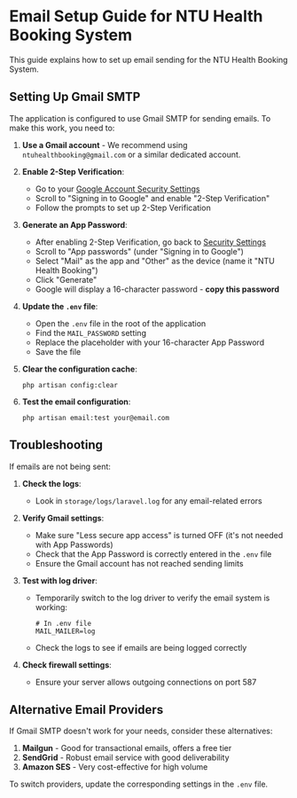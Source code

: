 # Email Setup Guide for NTU Health Booking System

This guide explains how to set up email sending for the NTU Health Booking System.

## Setting Up Gmail SMTP

The application is configured to use Gmail SMTP for sending emails. To make this work, you need to:

1. **Use a Gmail account** - We recommend using `ntuhealthbooking@gmail.com` or a similar dedicated account.

2. **Enable 2-Step Verification**:
   - Go to your [Google Account Security Settings](https://myaccount.google.com/security)
   - Scroll to "Signing in to Google" and enable "2-Step Verification"
   - Follow the prompts to set up 2-Step Verification

3. **Generate an App Password**:
   - After enabling 2-Step Verification, go back to [Security Settings](https://myaccount.google.com/security)
   - Scroll to "App passwords" (under "Signing in to Google")
   - Select "Mail" as the app and "Other" as the device (name it "NTU Health Booking")
   - Click "Generate"
   - Google will display a 16-character password - **copy this password**

4. **Update the `.env` file**:
   - Open the `.env` file in the root of the application
   - Find the `MAIL_PASSWORD` setting
   - Replace the placeholder with your 16-character App Password
   - Save the file

5. **Clear the configuration cache**:
   ```
   php artisan config:clear
   ```

6. **Test the email configuration**:
   ```
   php artisan email:test your@email.com
   ```

## Troubleshooting

If emails are not being sent:

1. **Check the logs**:
   - Look in `storage/logs/laravel.log` for any email-related errors

2. **Verify Gmail settings**:
   - Make sure "Less secure app access" is turned OFF (it's not needed with App Passwords)
   - Check that the App Password is correctly entered in the `.env` file
   - Ensure the Gmail account has not reached sending limits

3. **Test with log driver**:
   - Temporarily switch to the log driver to verify the email system is working:
     ```
     # In .env file
     MAIL_MAILER=log
     ```
   - Check the logs to see if emails are being logged correctly

4. **Check firewall settings**:
   - Ensure your server allows outgoing connections on port 587

## Alternative Email Providers

If Gmail SMTP doesn't work for your needs, consider these alternatives:

1. **Mailgun** - Good for transactional emails, offers a free tier
2. **SendGrid** - Robust email service with good deliverability
3. **Amazon SES** - Very cost-effective for high volume

To switch providers, update the corresponding settings in the `.env` file.
